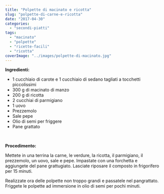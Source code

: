 ```yaml
---
title: "Polpette di macinato e ricotta"
slug: "polpette-di-carne-e-ricotta"
date: "2017-04-30"
categories: 
  - "secondi-piatti"
tags: 
  - "macinato"
  - "polpette"
  - "ricette-facili"
  - "ricotta"
coverImage: "../images/polpette-di-macinato.jpg"
---
```


**Ingredienti:**

- 1 cucchiaio di carote e 1 cucchiaio di sedano tagliati a tocchetti piccolissimi
- 300 g di macinato di manzo
- 200 g di ricotta
- 2 cucchiai di parmigiano
- 1 uovo
- Prezzemolo
- Sale pepe
- Olio di semi per friggere
- Pane grattato

 

**Procedimento:**

Mettete in una terrina la carne, le verdure, la ricotta, il parmigiano, il prezzemolo, un uovo, sale e pepe. Impastate con una forchetta e aggiungete del pane grattugiato. Lasciate riposare il composto in frigorifero per 15 minuti.

Realizzate ora delle polpette non troppo grandi e passatele nel pangrattato. Friggete le polpette ad immersione in olio di semi per pochi minuti.

